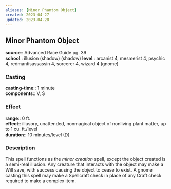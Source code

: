 ```yaml
---
aliases: [Minor Phantom Object]
created: 2023-04-27
updated: 2023-04-28
---
```


## Minor Phantom Object

**source**:: Advanced Race Guide pg. 39  
**school**:: illusion (shadow) (shadow)
**level**:: arcanist 4, mesmerist 4, psychic 4, redmantisassassin 4, sorcerer 4, wizard 4 (gnome)

### Casting

**casting-time**:: 1 minute  
**components**:: V, S

### Effect

**range**:: 0 ft.  
**effect**:: illusory, unattended, nonmagical object of nonliving plant matter, up to 1 cu. ft./level  
**duration**:: 10 minutes/level (D)

### Description

This spell functions as the *minor creation* spell, except the object created is a semi-real illusion. Any creature that interacts with the object may make a Will save, with success causing the object to cease to exist. A gnome casting this spell may make a Spellcraft check in place of any Craft check required to make a complex item.

